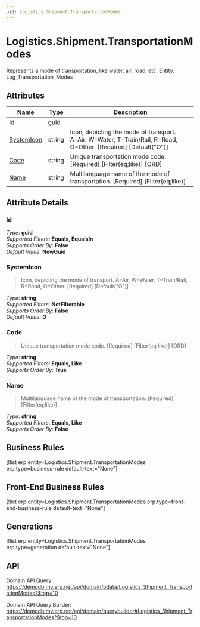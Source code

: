 ```yaml
---
uid: Logistics.Shipment.TransportationModes
---
```

# Logistics.Shipment.TransportationModes

Represents a mode of transportation, like water, air, road, etc. Entity: Log_Transportation_Modes

## Attributes

| Name | Type | Description |
| ---- | ---- | --- |
| [Id](Logistics.Shipment.TransportationModes.md#Id) | guid |  
| [SystemIcon](Logistics.Shipment.TransportationModes.md#SystemIcon) | string | Icon, depicting the mode of transport. A=Air, W=Water, T=Train/Rail, R=Road, O=Other. [Required] [Default("O")] 
| [Code](Logistics.Shipment.TransportationModes.md#Code) | string | Unique transportation mode code. [Required] [Filter(eq;like)] [ORD] 
| [Name](Logistics.Shipment.TransportationModes.md#Name) | string | Multilanguage name of the mode of transportation. [Required] [Filter(eq;like)] 


## Attribute Details

### Id

_Type_: **guid**  
_Supported Filters_: **Equals, EqualsIn**  
_Supports Order By_: **False**  
_Default Value_: **NewGuid**  

### SystemIcon

> Icon, depicting the mode of transport. A=Air, W=Water, T=Train/Rail, R=Road, O=Other. [Required] [Default("O")]

_Type_: **string**  
_Supported Filters_: **NotFilterable**  
_Supports Order By_: **False**  
_Default Value_: **O**  

### Code

> Unique transportation mode code. [Required] [Filter(eq;like)] [ORD]

_Type_: **string**  
_Supported Filters_: **Equals, Like**  
_Supports Order By_: **True**  

### Name

> Multilanguage name of the mode of transportation. [Required] [Filter(eq;like)]

_Type_: **string**  
_Supported Filters_: **Equals, Like**  
_Supports Order By_: **False**  



## Business Rules

[!list erp.entity=Logistics.Shipment.TransportationModes erp.type=business-rule default-text="None"]

## Front-End Business Rules

[!list erp.entity=Logistics.Shipment.TransportationModes erp.type=front-end-business-rule default-text="None"]

## Generations

[!list erp.entity=Logistics.Shipment.TransportationModes erp.type=generation default-text="None"]

## API

Domain API Query:
<https://demodb.my.erp.net/api/domain/odata/Logistics_Shipment_TransportationModes?$top=10>

Domain API Query Builder:
<https://demodb.my.erp.net/api/domain/querybuilder#Logistics_Shipment_TransportationModes?$top=10>

